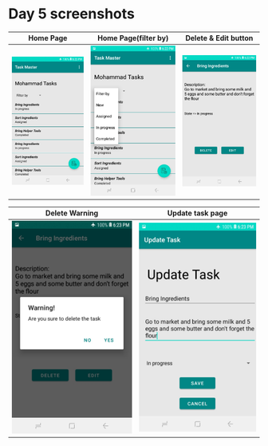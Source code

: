 # Day 5 screenshots




Home Page            |       Home Page(filter by)                            |  Delete & Edit button  |
:-------------------------:|:--------------------------------------------:|:-------------------------:|
![Home Page](Screenshot_20220514-182233.jpg) | ![Home PAge](Screenshot_20220514-182239.jpg) | ![Task Details](Screenshot_20220514-182257.jpg)|







Delete Warning   |  Update task page
:-------------------------:|:-------------------------:
![Add task page ](Screenshot_20220514-182303.jpg)|![All Tasks](Screenshot_20220514-182314.jpg)|





